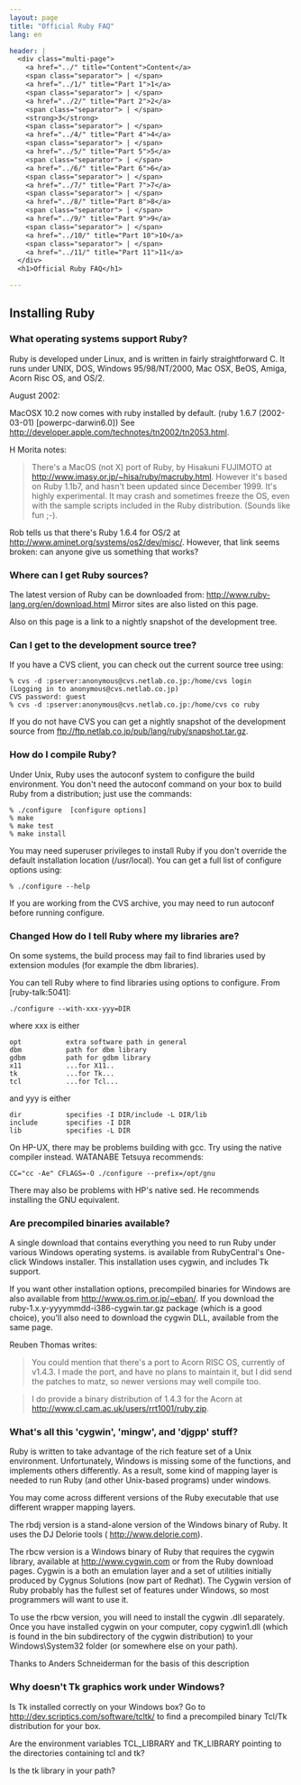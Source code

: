 ```yaml
---
layout: page
title: "Official Ruby FAQ"
lang: en

header: |
  <div class="multi-page">
    <a href="../" title="Content">Content</a>
    <span class="separator"> | </span>
    <a href="../1/" title="Part 1">1</a>
    <span class="separator"> | </span>
    <a href="../2/" title="Part 2">2</a>
    <span class="separator"> | </span>
    <strong>3</strong>
    <span class="separator"> | </span>
    <a href="../4/" title="Part 4">4</a>
    <span class="separator"> | </span>
    <a href="../5/" title="Part 5">5</a>
    <span class="separator"> | </span>
    <a href="../6/" title="Part 6">6</a>
    <span class="separator"> | </span>
    <a href="../7/" title="Part 7">7</a>
    <span class="separator"> | </span>
    <a href="../8/" title="Part 8">8</a>
    <span class="separator"> | </span>
    <a href="../9/" title="Part 9">9</a>
    <span class="separator"> | </span>
    <a href="../10/" title="Part 10">10</a>
    <span class="separator"> | </span>
    <a href="../11/" title="Part 11">11</a>
  </div>
  <h1>Official Ruby FAQ</h1>

---
```


## Installing Ruby

### What operating systems support Ruby?

Ruby is developed under Linux, and is written in fairly straightforward C.
It runs under UNIX, DOS, Windows 95/98/NT/2000, Mac OSX, BeOS, Amiga,
Acorn Risc OS, and OS/2.

August 2002:

MacOSX 10.2 now comes with ruby installed by default.
(ruby 1.6.7 (2002-03-01) [powerpc-darwin6.0])
See http://developer.apple.com/technotes/tn2002/tn2053.html.

H Morita notes:

> There's a MacOS (not X) port of Ruby, by Hisakuni FUJIMOTO at
> http://www.imasy.or.jp/~hisa/ruby/macruby.html. However it's based on
> Ruby 1.1b7, and hasn't been updated since December 1999. It's highly
> experimental. It may crash and sometimes freeze the OS, even with the
> sample scripts included in the Ruby distribution. (Sounds like fun ;-).

Rob tells us that there's Ruby 1.6.4 for OS/2 at
http://www.aminet.org/systems/os2/dev/misc/.
However, that link seems broken: can anyone give us something that works?

### Where can I get Ruby sources?

The latest version of Ruby can be downloaded from:
http://www.ruby-lang.org/en/download.html
Mirror sites are also listed on this page.

Also on this page is a link to a nightly snapshot of the development tree.

### Can I get to the development source tree?

If you have a CVS client, you can check out the current source tree using:

    % cvs -d :pserver:anonymous@cvs.netlab.co.jp:/home/cvs login
    (Logging in to anonymous@cvs.netlab.co.jp)
    CVS password: guest
    % cvs -d :pserver:anonymous@cvs.netlab.co.jp:/home/cvs co ruby

If you do not have CVS you can get a nightly snapshot of the development
source from ftp://ftp.netlab.co.jp/pub/lang/ruby/snapshot.tar.gz.

### How do I compile Ruby?

Under Unix, Ruby uses the autoconf system to configure the build environment.
You don't need the autoconf command on your box to build Ruby from a
distribution; just use the commands:

    % ./configure  [configure options]
    % make
    % make test
    % make install

You may need superuser privileges to install Ruby if you don't override the
default installation location (/usr/local). You can get a full list of
configure options using:

    % ./configure --help

If you are working from the CVS archive, you may need to run autoconf before
running configure.

### **Changed** How do I tell Ruby where my libraries are?

On some systems, the build process may fail to find libraries used by
extension modules (for example the dbm libraries).

You can tell Ruby where to find libraries using options to configure.
From [ruby-talk:5041]:

    ./configure --with-xxx-yyy=DIR

where xxx is either

    opt           extra software path in general
    dbm           path for dbm library
    gdbm          path for gdbm library
    x11           ...for X11..
    tk            ...for Tk...
    tcl           ...for Tcl...

and yyy is either

    dir           specifies -I DIR/include -L DIR/lib
    include       specifies -I DIR
    lib           specifies -L DIR

On HP-UX, there may be problems building with gcc. Try using the native
compiler instead. WATANABE Tetsuya recommends:

    CC="cc -Ae" CFLAGS=-O ./configure --prefix=/opt/gnu

There may also be problems with HP's native sed. He recommends installing the
GNU equivalent.

### Are precompiled binaries available?

A single download that contains everything you need to run Ruby under various
Windows operating systems. is available from RubyCentral's One-click Windows
installer. This installation uses cygwin, and includes Tk support.

If you want other installation options, precompiled binaries for Windows are
also available from http://www.os.rim.or.jp/~eban/. If you download the
ruby-1.x.y-yyyymmdd-i386-cygwin.tar.gz package (which is a good choice),
you'll also need to download the cygwin DLL, available from the same page.

Reuben Thomas writes:

> You could mention that there's a port to Acorn RISC OS, currently of v1.4.3.
> I made the port, and have no plans to maintain it, but I did send the
> patches to matz, so newer versions may well compile too.

> I do provide a binary distribution of 1.4.3 for the Acorn at
> http://www.cl.cam.ac.uk/users/rrt1001/ruby.zip.

### What's all this 'cygwin', 'mingw', and 'djgpp' stuff?

Ruby is written to take advantage of the rich feature set of a Unix
environment. Unfortunately, Windows is missing some of the functions, and
implements others differently. As a result, some kind of mapping layer is
needed to run Ruby (and other Unix-based programs) under windows.

You may come across different versions of the Ruby executable that use
different wrapper mapping layers.

The rbdj version is a stand-alone version of the Windows binary of Ruby.
It uses the DJ Delorie tools ( http://www.delorie.com).

The rbcw version is a Windows binary of Ruby that requires the cygwin library,
available at http://www.cygwin.com or from the Ruby download pages. Cygwin is
a both an emulation layer and a set of utilities initially produced by Cygnus
Solutions (now part of Redhat). The Cygwin version of Ruby probably has the
fullest set of features under Windows, so most programmers will want to use
it.

To use the rbcw version, you will need to install the cygwin .dll separately.
Once you have installed cygwin on your computer, copy cygwin1.dll (which is
found in the bin subdirectory of the cygwin distribution) to your
Windows\System32 folder (or somewhere else on your path).

Thanks to Anders Schneiderman for the basis of this description

### Why doesn't Tk graphics work under Windows?

Is Tk installed correctly on your Windows box? Go to
http://dev.scriptics.com/software/tcltk/ to find a precompiled binary
Tcl/Tk distribution for your box.

Are the environment variables TCL_LIBRARY and TK_LIBRARY pointing to the
directories containing tcl and tk?

Is the tk library in your path?

